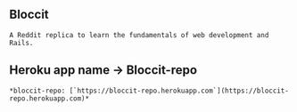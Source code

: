 ## Bloccit
```
A Reddit replica to learn the fundamentals of web development and Rails.
```
## Heroku app name -> Bloccit-repo
```
*bloccit-repo: [`https://bloccit-repo.herokuapp.com`](https://bloccit-repo.herokuapp.com)*

```


